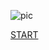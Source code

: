  

![pic](http://i.piccy.info/i9/a08e355b3ea875eeaab4cd292e120740/1553524436/109508/1309575/156205_original.jpg)

[START ](https://utype-1c7dc.firebaseapp.com/login)
